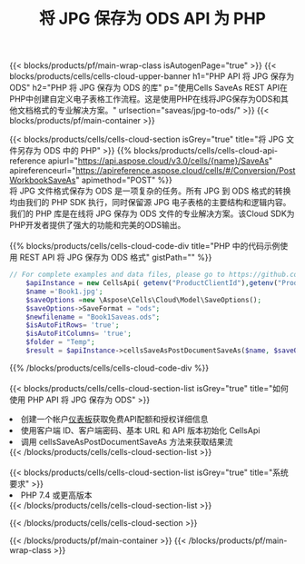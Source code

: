 ﻿---
title: 将 JPG 保存为 ODS API 为 PHP
description: 使用Aspose.Cells Cloud SDK for PHP将JPG格式文件保存为ODS格式文件。
url: /zh/php/saveas/jpg-to-ods/
---
{{< blocks/products/pf/main-wrap-class isAutogenPage="true" >}}
{{< blocks/products/cells/cells-cloud-upper-banner h1="PHP API 将 JPG 保存为 ODS" h2="PHP 将 JPG 保存为 ODS 的库" p="使用Cells SaveAs REST API在PHP中创建自定义电子表格工作流程。这是使用PHP在线将JPG保存为ODS和其他文档格式的专业解决方案。" urlsection="saveas/jpg-to-ods/" >}}
{{< blocks/products/pf/main-container >}}

{{< blocks/products/cells/cells-cloud-section isGrey="true" title="将 JPG 文件另存为 ODS 中的 PHP" >}}
{{% blocks/products/cells/cells-cloud-api-reference apiurl="https://api.aspose.cloud/v3.0/cells/{name}/SaveAs" apireferenceurl="https://apireference.aspose.cloud/cells/#/Conversion/PostWorkbookSaveAs" apimethod="POST" %}}
<br/>
将 JPG 文件格式保存为 ODS 是一项复杂的任务。所有 JPG 到 ODS 格式的转换均由我们的 PHP SDK 执行，同时保留源 JPG 电子表格的主要结构和逻辑内容。我们的 PHP 库是在线将 JPG 保存为 ODS 文件的专业解决方案。该Cloud SDK为PHP开发者提供了强大的功能和完美的ODS输出。
<br/>
<br/>
{{% blocks/products/cells/cells-cloud-code-div title="PHP 中的代码示例使用 REST API 将 JPG 保存为 ODS 格式" gistPath="" %}}
  
```php
// For complete examples and data files, please go to https://github.com/aspose-cells-cloud/aspose-cells-cloud-php/
    $apiInstance = new CellsApi( getenv("ProductClientId"),getenv("ProductClientSecret") );
    $name ='Book1.jpg';
    $saveOptions =new \Aspose\Cells\Cloud\Model\SaveOptions();
    $saveOptions->SaveFormat = "ods";
    $newfilename = "Book1Saveas.ods";
    $isAutoFitRows= 'true';
    $isAutoFitColumns= 'true';
    $folder = "Temp";
    $result = $apiInstance->cellsSaveAsPostDocumentSaveAs($name, $saveOptions, $newfilename,$isAutoFitRows, $isAutoFitColumns, $folder);
```
  
{{% /blocks/products/cells/cells-cloud-code-div %}}
<br/>
<br/>
{{< blocks/products/cells/cells-cloud-section-list isGrey="true" title="如何使用 PHP API 将 JPG 保存为 ODS" >}}
<li>创建一个帐户<a href="https://dashboard.aspose.cloud/">仪表板</a>获取免费API配额和授权详细信息</li>
<li>使用客户端 ID、客户端密码、基本 URL 和 API 版本初始化 CellsApi</li>
<li>调用 cellsSaveAsPostDocumentSaveAs 方法来获取结果流</li>
{{< /blocks/products/cells/cells-cloud-section-list >}}
<br/>
<br/>
{{< blocks/products/cells/cells-cloud-section-list isGrey="true" title="系统要求" >}}
<li>PHP 7.4 或更高版本</li>
{{< /blocks/products/cells/cells-cloud-section-list >}}

{{< /blocks/products/cells/cells-cloud-section >}}

{{< /blocks/products/pf/main-container >}}
{{< /blocks/products/pf/main-wrap-class >}}
